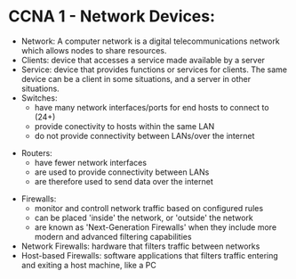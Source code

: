 # CCNA 1 - Network Devices:

- Network: A computer network is a digital telecommunications network which allows nodes to share resources.
- Clients: device that accesses a service made available by a server
- Service: device that provides functions or services for clients. The same device can be a client in some situations, and a server in other situations.
- Switches:
  - have many network interfaces/ports for end hosts to connect to (24+)
  - provide conectivity to hosts within the same LAN
  - do not provide connectivity between LANs/over the internet
<!-- TODO IMG -->
- Routers: 
  - have fewer network interfaces
  - are used to provide connectivity between LANs
  - are therefore used to send data over the internet
<!-- TODO IMG -->
- Firewalls:
  - monitor and controll network traffic based on configured rules
  - can be placed 'inside' the network, or 'outside' the network
  - are known as 'Next-Generation Firewalls' when they include more modern and advanced filtering capabilities
- Network Firewalls: hardware that filters traffic between networks
- Host-based Firewalls: software applications that filters traffic entering and exiting a host machine, like a PC